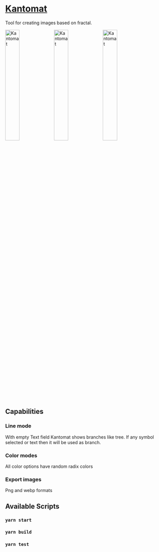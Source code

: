 # [Kantomat](https://fractal.nellykam.space)

Tool for creating images based on fractal.

<img alt="Kantomat" src="https://user-images.githubusercontent.com/3938567/120311501-9c92ce00-c2e8-11eb-8dc6-32f700d0c0f4.png" width="30%" />
<img alt="Kantomat" src="https://user-images.githubusercontent.com/3938567/120312448-c5679300-c2e9-11eb-8809-b151da2a7e57.png" width="30%" />
<img alt="Kantomat" src="https://user-images.githubusercontent.com/3938567/120313063-94d42900-c2ea-11eb-8e3a-cdd9e92281d1.png" width="30%" />

## Capabilities

### Line mode

With empty Text field Kantomat shows branches like tree. If any symbol selected or text then it will be used as branch.

### Color modes

All color options have random radix colors 

### Export images

Png and webp formats

## Available Scripts

### `yarn start`
### `yarn build`
### `yarn test`
